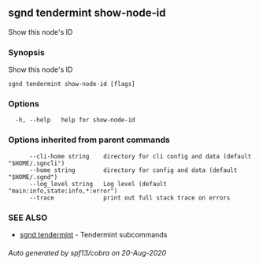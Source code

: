## sgnd tendermint show-node-id

Show this node's ID

### Synopsis

Show this node's ID

```
sgnd tendermint show-node-id [flags]
```

### Options

```
  -h, --help   help for show-node-id
```

### Options inherited from parent commands

```
      --cli-home string    directory for cli config and data (default "$HOME/.sgncli")
      --home string        directory for config and data (default "$HOME/.sgnd")
      --log_level string   Log level (default "main:info,state:info,*:error")
      --trace              print out full stack trace on errors
```

### SEE ALSO

* [sgnd tendermint](sgnd_tendermint.md)	 - Tendermint subcommands

###### Auto generated by spf13/cobra on 20-Aug-2020
